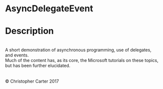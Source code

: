 # AsyncDelegateEvent
<h1>Description</h1><br />
A short demonstration of asynchronous programming, use of delegates, and events.<br />
Much of the content has, as its core, the Microsoft tutorials on these topics, but has been further elucidated.<br />
<br />
<br />
&copy; Christopher Carter 2017

